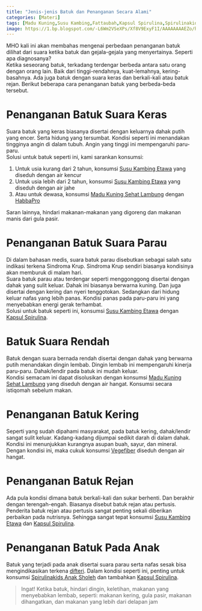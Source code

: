 ```yaml
---
title: "Jenis-jenis Batuk dan Penanganan Secara Alami"
categories: [Materi]
tags: [Madu Kuning,Susu Kambing,Fattaubah,Kapsul Spirulina,Spirulinakids]
image: https://1.bp.blogspot.com/-L6Wm2VSeXPs/Xf8V9ExyF1I/AAAAAAAAEZo/hp3zD9tKrdQrEFBYvruC5NVlQb1fcIRbgCKgBGAsYHg/s1600/201912-mho-batuk.png
---
```


<div class="paraph">MHO kali ini akan membahas mengenai perbedaan penanganan batuk dilihat dari suara ketika batuk dan gejala-gejala yang menyertainya. Seperti apa diagnosanya?</div>

<div class="paraph">Ketika seseorang batuk, terkadang terdengar berbeda antara satu orang dengan orang lain. Baik dari tinggi-rendahnya, kuat-lemahnya, kering-basahnya. Ada juga batuk dengan suara keras dan berkali-kali atau batuk rejan. Berikut beberapa cara penanganan batuk yang berbeda-beda tersebut.</div>

<h1>Penanganan Batuk Suara Keras</h1>

<div class="paraph">Suara batuk yang keras biasanya disertai dengan keluarnya dahak putih yang encer. Serta hidung yang tersumbat. Kondisi seperti ini menandakan tingginya angin di dalam tubuh. Angin yang tinggi ini mempengaruhi paru-paru.</div>

<div class="paraph">Solusi untuk batuk seperti ini, kami sarankan konsumsi:</div>

<ol><li>Untuk usia kurang dari 2 tahun, konsumsi <a  class="mhoapp blue" href="{{ site.baseurl }}/posts/susu-kambing-etawa-nk5" title="Susu Kambing Etawa">Susu Kambing Etawa</a> yang diseduh dengan air kencur</li>
<li>Untuk usia lebih dari 2 tahun, konsumsi <a  class="mhoapp blue" href="{{ site.baseurl }}/posts/susu-kambing-etawa-nk5" title="Susu Kambing Etawa">Susu Kambing Etawa</a> yang diseduh dengan air jahe</li>
<li>Atau untuk dewasa, konsumsi <a  class="mhoapp orange" href="{{ site.baseurl }}/posts/madu-kuning-sehat-lambung-wk6" title="Madu Kuning Sehat Lambung">Madu Kuning Sehat Lambung</a> dengan <a class="mhoapp purple" href="{{ site.baseurl }}/posts/kapsul-habbapro-91t" title="Kapsul Habbapro">HabbaPro</a></li></ol>

<div class="paraph">Saran lainnya, hindari makanan-makanan yang digoreng dan makanan manis dari gula pasir.</div>

<h1>Penanganan Batuk Suara Parau</h1>

<div class="paraph">Di dalam bahasan medis, suara batuk parau disebutkan sebagai salah satu indikasi terkena Sindroma Krup. Sindroma Krup sendiri biasanya kondisinya akan memburuk di malam hari.</div>

<div class="paraph">Suara batuk parau atau terdengar seperti menggonggong disertai dengan dahak yang sulit keluar. Dahak ini biasanya berwarna kuning. Dan juga disertai dengan kering dan nyeri tenggotokan. Sedangkan dari hidung keluar nafas yang lebih panas. Kondisi panas pada paru-paru ini yang menyebabkan energi gerak terhambat.</div>

<div class="paraph">Solusi untuk batuk seperti ini, konsumsi <a  class="mhoapp blue" href="{{ site.baseurl }}/posts/susu-kambing-etawa-nk5" title="Susu Kambing Etawa">Susu Kambing Etawa</a> dengan <a  class="mhoapp green" href="{{ site.baseurl }}/posts/kapsul-spirulina-9ee" title="Kapsul Spirulina">Kapsul Spirulina</a>.</div>

<h1>Batuk Suara Rendah</h1>

<div class="paraph">Batuk dengan suara bernada rendah disertai dengan dahak yang berwarna putih menandakan dingin lembab. Dingin lembab ini mempengaruhi kinerja paru-paru. Dahak/lendir pada batuk ini mudah keluar.</div>

<div class="paraph">Kondisi semacam ini dapat disolusikan dengan konsumsi <a  class="mhoapp orange" href="{{ site.baseurl }}/posts/madu-kuning-sehat-lambung-wk6" title="Madu Kuning Sehat Lambung">Madu Kuning Sehat Lambung</a> yang diseduh dengan air hangat. Konsumsi secara istiqomah sebelum makan.</div>

<h1>Penanganan Batuk Kering</h1>

<div class="paraph">Seperti yang sudah dipahami masyarakat, pada batuk kering, dahak/lendir sangat sulit keluar. Kadang-kadang dijumpai sedikit darah di dalam dahak. Kondisi ini menunjukkan kurangnya asupan buah, sayur, dan mineral.</div>

<div class="paraph">Dengan kondisi ini, maka cukuk konsumsi <a class="mhoapp red" href="{{ site.baseurl }}/posts/fattaubah-13x" title="Fattaubah">Vegefiber</a> diseduh dengan air hangat.</div>

<h1>Penanganan Batuk Rejan</h1>

<div class="paraph">Ada pula kondisi dimana batuk berkali-kali dan sukar berhenti. Dan berakhir dengan terengah-engah. Biasanya disebut batuk rejan atau pertusis.</div>

<div class="paraph">Penderita batuk rejan atau pertusis sangat penting sekali diberikan perbaikan pada nutrisnya. Sehingga sangat tepat konsumsi <a  class="mhoapp blue" href="{{ site.baseurl }}/posts/susu-kambing-etawa-nk5" title="Susu Kambing Etawa">Susu Kambing Etawa</a> dan <a  class="mhoapp green" href="{{ site.baseurl }}/posts/kapsul-spirulina-9ee" title="Kapsul Spirulina">Kapsul Spirulina</a>.</div>

<h1>Penanganan Batuk Pada Anak</h1>

<div class="paraph">Batuk yang terjadi pada anak disertai suara parau serta nafas sesak bisa mengindikasikan terkena <a class="mhoapp teal" href="{{ site.baseurl }}/posts/solusi-difteri-8s8" title="Materi MHO Solusi Difteri">difteri</a>. Dalam kondisi seperti ini, penting untuk konsumsi <a  class="mhoapp green" href="{{ site.baseurl }}/posts/spirulinakids-anak-sholeh-uce" title="Spirulinakids Anak Sholeh">Spirulinakids Anak Sholeh</a> dan tambahkan <a  class="mhoapp green" href="{{ site.baseurl }}/posts/kapsul-spirulina-9ee" title="Kapsul Spirulina">Kapsul Spirulina</a>.</div>

<blockquote>Ingat! Ketika batuk, hindari dingin, keletihan, makanan yang menyebabkan lembab, seperti: makanan kering, gula pasir, makanan dihangatkan, dan makanan yang lebih dari delapan jam</blockquote>